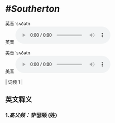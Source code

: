 # ***\#Southerton*** 
英音 ˈsʌðətn  
英音
<audio src="./media/Southerton-B.aac" controls="controls"></audio>

美音 ˈsʌðətn  
美音
<audio src="./media/Southerton.aac" controls="controls"></audio>



| 词频 1 |  

英文释义
---
### 1.*高义频：* **萨瑟顿 (姓)**  


